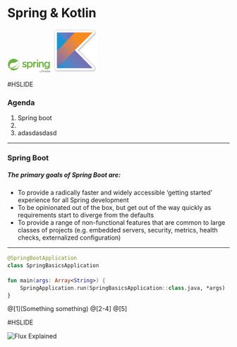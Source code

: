  # Spring & Kotlin
 
 <img src="assets/springlogo.png" width="100" />
 <img src="assets/kotlin-logo.png" width="100" />

#HSLIDE

### Agenda


1. Spring boot
2.
3. adasdasdasd

---

### Spring Boot

##### The primary goals of Spring Boot are:

* <span style="font-size: 1em;">To provide a radically faster and widely accessible ‘getting started’ experience for all Spring development</span>
* <span style="font-size: 1em;">To be opinionated out of the box, but get out of the way quickly as requirements start to diverge from the defaults</span>
* <span style="font-size: 1em;">To provide a range of non-functional features that are common to large classes of projects (e.g. embedded servers, security, metrics, health checks, externalized configuration)
</span>

---

```kotlin
@SpringBootApplication
class SpringBasicsApplication

fun main(args: Array<String>) {
    SpringApplication.run(SpringBasicsApplication::class.java, *args)
}
```
@[1](Something something)
@[2-4]
@[5]

#HSLIDE

![Flux Explained](https://facebook.github.io/flux/img/flux-simple-f8-diagram-explained-1300w.png)